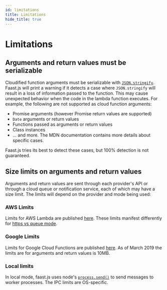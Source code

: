 ```yaml
---
id: limitations
title: Limitations
hide_title: true
---
```


# Limitations

## Arguments and return values must be serializable

Cloudified function arguments must be serializable with [`JSON.stringify`](https://developer.mozilla.org/en-US/docs/Web/JavaScript/Reference/Global_Objects/JSON/stringify). Faast.js will print a warning if it detects a case where `JSON.stringify` will result in a loss of information passed to the function. This may cause unexpected behavior when the code in the lambda function executes. For example, the following are not supported as cloud function arguments:

-   Promise arguments (however Promise return values are supported)
-   `Date` arguments or return values
-   Functions passed as arguments or return values
-   Class instances
-   ... and more. The MDN documentation contains more details about specific cases.

Faast.js tries its best to detect these cases, but 100% detection is not guaranteed.

## Size limits on arguments and return values

Arguments and return values are sent through each provider's API or through a cloud queue or notification service, each of which may have a size limit. The limits will depend on the provider and mode being used:

### AWS Limits

Limits for AWS Lambda are published [here](https://docs.aws.amazon.com/lambda/latest/dg/limits.html). These limits manifest differently for [https vs queue mode](./04-aws#queue-vs-https-mode).

### Google Limits

Limits for Google Cloud Functions are published [here](https://cloud.google.com/functions/quotas). As of March 2019 the limits are for arguments and return values is 10MB.

### Local limits

In local mode, faast.js uses node's [`process.send()`](https://nodejs.org/api/process.html#process_process_send_message_sendhandle_options_callback) to send messages to worker processes. The IPC limits are OS-specific.
